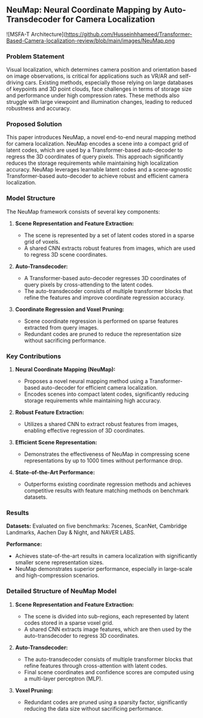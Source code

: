 ## NeuMap: Neural Coordinate Mapping by Auto-Transdecoder for Camera Localization

![MSFA-T Architecture](https://github.com/Husseinhhameed/Transformer-Based-Camera-localization-review/blob/main/images/NeuMap.png

### Problem Statement
Visual localization, which determines camera position and orientation based on image observations, is critical for applications such as VR/AR and self-driving cars. Existing methods, especially those relying on large databases of keypoints and 3D point clouds, face challenges in terms of storage size and performance under high compression rates. These methods also struggle with large viewpoint and illumination changes, leading to reduced robustness and accuracy.

### Proposed Solution
This paper introduces NeuMap, a novel end-to-end neural mapping method for camera localization. NeuMap encodes a scene into a compact grid of latent codes, which are used by a Transformer-based auto-decoder to regress the 3D coordinates of query pixels. This approach significantly reduces the storage requirements while maintaining high localization accuracy. NeuMap leverages learnable latent codes and a scene-agnostic Transformer-based auto-decoder to achieve robust and efficient camera localization.

### Model Structure
The NeuMap framework consists of several key components:

1. **Scene Representation and Feature Extraction:**
   - The scene is represented by a set of latent codes stored in a sparse grid of voxels.
   - A shared CNN extracts robust features from images, which are used to regress 3D scene coordinates.

2. **Auto-Transdecoder:**
   - A Transformer-based auto-decoder regresses 3D coordinates of query pixels by cross-attending to the latent codes.
   - The auto-transdecoder consists of multiple transformer blocks that refine the features and improve coordinate regression accuracy.

3. **Coordinate Regression and Voxel Pruning:**
   - Scene coordinate regression is performed on sparse features extracted from query images.
   - Redundant codes are pruned to reduce the representation size without sacrificing performance.

### Key Contributions
1. **Neural Coordinate Mapping (NeuMap):**
   - Proposes a novel neural mapping method using a Transformer-based auto-decoder for efficient camera localization.
   - Encodes scenes into compact latent codes, significantly reducing storage requirements while maintaining high accuracy.

2. **Robust Feature Extraction:**
   - Utilizes a shared CNN to extract robust features from images, enabling effective regression of 3D coordinates.

3. **Efficient Scene Representation:**
   - Demonstrates the effectiveness of NeuMap in compressing scene representations by up to 1000 times without performance drop.

4. **State-of-the-Art Performance:**
   - Outperforms existing coordinate regression methods and achieves competitive results with feature matching methods on benchmark datasets.

### Results
**Datasets:** Evaluated on five benchmarks: 7scenes, ScanNet, Cambridge Landmarks, Aachen Day & Night, and NAVER LABS.

**Performance:**
- Achieves state-of-the-art results in camera localization with significantly smaller scene representation sizes.
- NeuMap demonstrates superior performance, especially in large-scale and high-compression scenarios.

### Detailed Structure of NeuMap Model
1. **Scene Representation and Feature Extraction:**
   - The scene is divided into sub-regions, each represented by latent codes stored in a sparse voxel grid.
   - A shared CNN extracts image features, which are then used by the auto-transdecoder to regress 3D coordinates.

2. **Auto-Transdecoder:**
   - The auto-transdecoder consists of multiple transformer blocks that refine features through cross-attention with latent codes.
   - Final scene coordinates and confidence scores are computed using a multi-layer perceptron (MLP).

3. **Voxel Pruning:**
   - Redundant codes are pruned using a sparsity factor, significantly reducing the data size without sacrificing performance.


